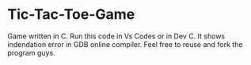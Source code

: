 # Tic-Tac-Toe-Game
Game written in C.
Run this code in Vs Codes or in Dev C. It shows indendation error in GDB online compiler.
Feel free to reuse and fork the program guys.

